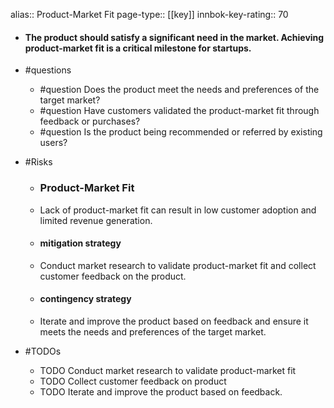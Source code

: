 alias:: Product-Market Fit
page-type:: [[key]]
innbok-key-rating:: 70
- #### The product should satisfy a significant need in the market. Achieving product-market fit is a critical milestone for startups.
- #questions
  - #question Does the product meet the needs and preferences of the target market?
  - #question Have customers validated the product-market fit through feedback or purchases?
  - #question Is the product being recommended or referred by existing users?
- #Risks

  - ### Product-Market Fit
  - Lack of product-market fit can result in low customer adoption and limited revenue generation.
  - #### mitigation strategy
  - Conduct market research to validate product-market fit and collect customer feedback on the product.
  - #### contingency strategy
  - Iterate and improve the product based on feedback and ensure it meets the needs and preferences of the target market.
- #TODOs
  - TODO Conduct market research to validate product-market fit
  - TODO  Collect customer feedback on product
  - TODO  Iterate and improve the product based on feedback.


